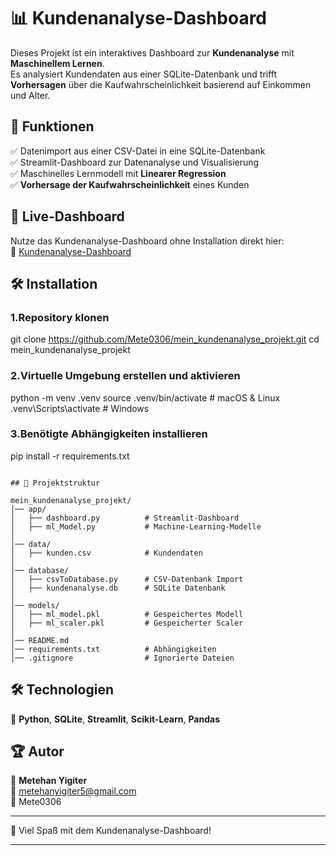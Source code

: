 # 📊 Kundenanalyse-Dashboard

Dieses Projekt ist ein interaktives Dashboard zur **Kundenanalyse** mit **Maschinellem Lernen**.  
Es analysiert Kundendaten aus einer SQLite-Datenbank und trifft **Vorhersagen** über die Kaufwahrscheinlichkeit basierend auf Einkommen und Alter.

## 🚀 Funktionen
✅ Datenimport aus einer CSV-Datei in eine SQLite-Datenbank  
✅ Streamlit-Dashboard zur Datenanalyse und Visualisierung  
✅ Maschinelles Lernmodell mit **Linearer Regression**  
✅ **Vorhersage der Kaufwahrscheinlichkeit** eines Kunden  


## 🚀 Live-Dashboard
Nutze das Kundenanalyse-Dashboard ohne Installation direkt hier:  
🔗 [Kundenanalyse-Dashboard](https://kundenanalyse.streamlit.app)

## 🛠️ Installation

### 1.Repository klonen

git clone https://github.com/Mete0306/mein_kundenanalyse_projekt.git
cd mein_kundenanalyse_projekt

### 2.Virtuelle Umgebung erstellen und aktivieren

python -m venv .venv
source .venv/bin/activate  # macOS & Linux
.venv\Scripts\activate    # Windows

### 3.Benötigte Abhängigkeiten installieren
pip install -r requirements.txt
```

## 🐂 Projektstruktur 

mein_kundenanalyse_projekt/
│── app/
│   ├── dashboard.py          # Streamlit-Dashboard
│   ├── ml_Model.py           # Machine-Learning-Modelle
│
│── data/
│   ├── kunden.csv            # Kundendaten
│
│── database/
│   ├── csvToDatabase.py      # CSV-Datenbank Import
│   ├── kundenanalyse.db      # SQLite Datenbank
│
│── models/
│   ├── ml_model.pkl          # Gespeichertes Modell
│   ├── ml_scaler.pkl         # Gespeicherter Scaler
│
│── README.md
│── requirements.txt          # Abhängigkeiten
│── .gitignore                # Ignorierte Dateien
```

## 🛠 Technologien  
📌 **Python**, **SQLite**, **Streamlit**, **Scikit-Learn**, **Pandas**

## 🏆 Autor  
👤 **Metehan Yigiter**  
📧 metehanyigiter5@gmail.com  
📌 Mete0306  

---
🎉 Viel Spaß mit dem Kundenanalyse-Dashboard!  

---
